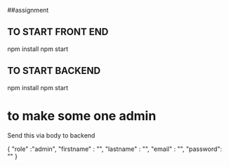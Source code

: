 


##assignment


## TO START FRONT END
npm install
npm start

## TO START BACKEND 
npm install
npm start 

# to make some one admin 
Send this via body to backend

{
    "role" :"admin",
    "firstname" : "",
    "lastname" : "",
    "email" : "",
    "password": ""
}



